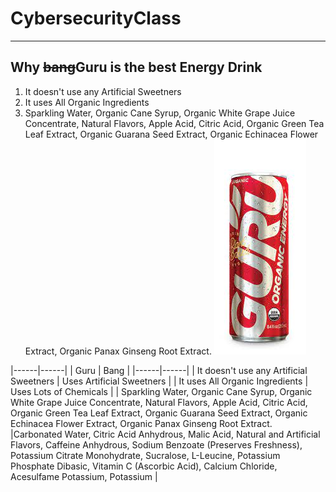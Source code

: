 # CybersecurityClass
---
## Why ~~bang~~Guru is the best Energy Drink
1. It doesn't use any Artificial Sweetners
2. It uses All Organic Ingredients
3. Sparkling Water, Organic Cane Syrup, Organic White Grape Juice Concentrate, Natural Flavors, Apple Acid, Citric Acid, Organic Green Tea Leaf Extract, Organic Guarana Seed Extract, Organic Echinacea Flower Extract, Organic Panax Ginseng Root Extract.
	![alt text](Guru.jpg)

|------|------|
| Guru | Bang |
|------|------|
| It doesn't use any Artificial Sweetners | Uses Artificial Sweetners |
| It uses All Organic Ingredients | Uses Lots of Chemicals |
| Sparkling Water, Organic Cane Syrup, Organic White Grape Juice Concentrate, Natural Flavors, Apple Acid, Citric Acid, Organic Green Tea Leaf Extract, Organic Guarana Seed Extract, Organic Echinacea Flower Extract, Organic Panax Ginseng Root Extract. |Carbonated Water, Citric Acid Anhydrous, Malic Acid, Natural and Artificial Flavors, Caffeine Anhydrous, Sodium Benzoate (Preserves Freshness), Potassium Citrate Monohydrate, Sucralose, L-Leucine, Potassium Phosphate Dibasic, Vitamin C (Ascorbic Acid), Calcium Chloride, Acesulfame Potassium, Potassium  |
